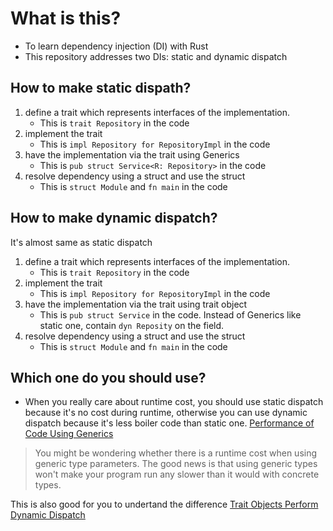 # What is this?
- To learn dependency injection (DI) with Rust
- This repository addresses two DIs: static and dynamic dispatch

## How to make static dispath?
1. define a trait which represents interfaces of the implementation.
    - This is `trait Repository` in the code
1. implement the trait
    - This is `impl Repository for RepositoryImpl` in the code
1. have the implementation via the trait using Generics
    - This is `pub struct Service<R: Repository>` in the code
1. resolve dependency using a struct and use the struct
    - This is `struct Module` and `fn main` in the code

## How to make dynamic dispatch?
It's almost same as static dispatch
1. define a trait which represents interfaces of the implementation.
    - This is `trait Repository` in the code
1. implement the trait
    - This is `impl Repository for RepositoryImpl` in the code
1. have the implementation via the trait using trait object
    - This is `pub struct Service` in the code. Instead of Generics like static one, contain `dyn Reposity` on the field.
1. resolve dependency using a struct and use the struct
    - This is `struct Module` and `fn main` in the code

## Which one do you should use?
- When you really care about runtime cost, you should use static dispatch because it's no cost during runtime, otherwise you can use dynamic dispatch because it's less boiler code than static one.
[Performance of Code Using Generics](https://doc.rust-lang.org/book/ch10-01-syntax.html#performance-of-code-using-generics)
> You might be wondering whether there is a runtime cost when using generic type parameters. The good news is that using generic types won't make your program run any slower than it would with concrete types.

This is also good for you to undertand the difference [Trait Objects Perform Dynamic Dispatch](https://doc.rust-lang.org/book/ch17-02-trait-objects.html#trait-objects-perform-dynamic-dispatch)